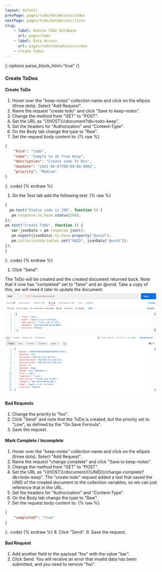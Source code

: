 ```yaml
---
layout: default
prevPage: pages/todo/dataAccess/index
nextPage: pages/todo/dataAccess/lists
slug:
    - label: Domino ToDo Database
      url: pages/todo
    - label: Data Access
      url: pages/todo/dataAccess/index
    - Create ToDos
---
```


{::options parse_block_html="true" /}

### Create ToDos

#### Create ToDo

1. Hover over the "keep-notes" collection name and click on the ellipsis (three dots). Select "Add Request".   
1. Name the request "create todo" and click "Save to keep-notes".
1. Change the method from "GET" to "POST".
1. Set the URL as "&#123;&#123;HOST&#125;&#125;/document?db=todo-keep".
1. Set the headers for "Authorization" and "Content-Type".
1. On the Body tab change the type to "Raw".
1. Set the request body content to:
  {% raw %}
  ~~~json
  {
      "Form": "todo",
      "name": "Sample to do from Keep",
      "description": "Create some To Dos",
      "duedate": "2021-06-07T08:00:00.000Z",
      "priority": "Medium"
  }
~~~
  {: .code}
{% endraw %}
1. On the Test tab add the following test:
 {% raw %}
 ~~~javascript
 {
   pm.test("Status code is 200", function () {
    pm.response.to.have.status(200);
});
pm.test("Create ToDo", function () {
    var jsonData = pm.response.json();
    pm.expect(jsonData).to.have.property("@unid");
    pm.collectionVariables.set("UNID", jsonData["@unid"]);
});
 }
~~~
  {: .code}
{% endraw %}
1. Click "Send".

The ToDo will be created and the created document returned back. Note that it now has "completed" set to "false" and an @unid. Take a copy of this, we will need it later to update the document.
   ![Lists](../images/dataAccess/create-todo.png)

#### Bad Requests

1. Change the priority to "foo".
1. Click "Send" and note that the ToDo is created, but the priority set to "Low", as defined by the "On Save Formula".
1. Save the request.

#### Mark Complete / Incomplete

1. Hover over the "keep-notes" collection name and click on the ellipsis (three dots). Select "Add Request".   
2. Name the request "change complete" and click "Save to keep-notes".
3. Change the method from "GET" to "POST".
4. Set the URL as "&#123;&#123;HOST&#125;&#125;/document/{{UNID}}/change-complete?db=todo-keep". The "create todo" request added a test that saved the UNID of the created document to the collection variables, so we can just reference that in the URL.
5. Set the headers for "Authorization" and "Content-Type".
6. On the Body tab change the type to "Raw".
7. Set the request body content to:
  {% raw %}
  ~~~json
  {
      "completed": "true"
  }
  ~~~
  {: .code}
  {% endraw %}
8. Click "Send".
9. Save the request.

#### Bad Request

1. Add another field to the payload "foo" with the value "bar".
2. Click Send. You will receive an error that invalid data has been submitted, and you need to remove "foo".